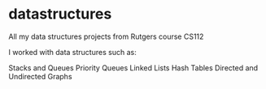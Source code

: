 # datastructures
All my data structures projects from Rutgers course CS112

I worked with data structures such as:

Stacks and Queues
Priority Queues
Linked Lists
Hash Tables
Directed and Undirected Graphs
